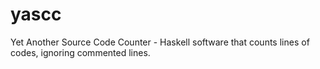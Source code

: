 yascc
=====

Yet Another Source Code Counter - Haskell software that counts lines of codes, ignoring commented lines.
